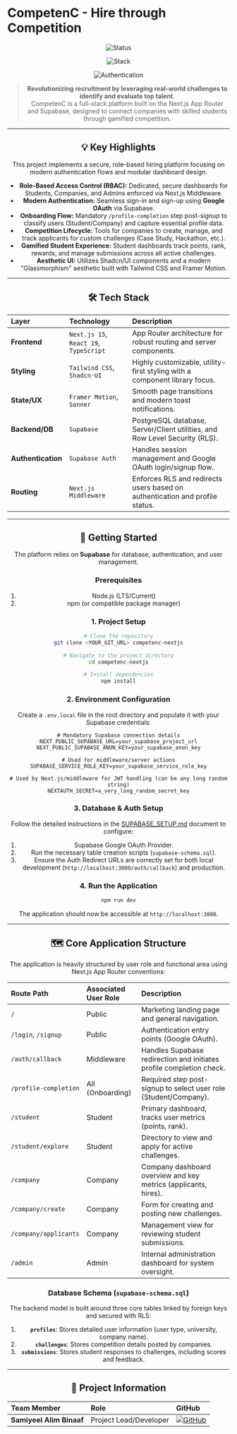 # CompetenC - Hire through Competition

<div align="center">

<!-- Status Badge: Standard blue for "Development" -->
![Status](https://img.shields.io/badge/status-Development-blue)
<!-- Stack Badge: Pipe character is URL-encoded as %7C to render correctly, using a deep purple color close to the project's theme. -->
![Stack](https://img.shields.io/badge/stack-Next.js%2015%20%7C%20Supabase-7c3aed)
<!-- Auth Badge: Uses Google's color for "Google OAuth" with the logo -->
![Authentication](https://img.shields.io/badge/authentication-Google_OAuth-4285F4?logo=google)

> **Revolutionizing recruitment by leveraging real-world challenges to identify and evaluate top talent.**  
> CompetenC is a full-stack platform built on the Next.js App Router and Supabase, designed to connect companies with skilled students through gamified competition.

---

## 💡 Key Highlights

This project implements a secure, role-based hiring platform focusing on modern authentication flows and modular dashboard design.

- **Role-Based Access Control (RBAC):** Dedicated, secure dashboards for Students, Companies, and Admins enforced via Next.js Middleware.
- **Modern Authentication:** Seamless sign-in and sign-up using **Google OAuth** via Supabase.
- **Onboarding Flow:** Mandatory `/profile-completion` step post-signup to classify users (Student/Company) and capture essential profile data.
- **Competition Lifecycle:** Tools for companies to create, manage, and track applicants for custom challenges (Case Study, Hackathon, etc.).
- **Gamified Student Experience:** Student dashboards track points, rank, rewards, and manage submissions across all active challenges.
- **Aesthetic UI:** Utilizes Shadcn/UI components and a modern "Glassmorphism" aesthetic built with Tailwind CSS and Framer Motion.

---

## 🛠️ Tech Stack

| Layer | Technology | Description |
| :--- | :--- | :--- |
| **Frontend** | `Next.js 15`, `React 19`, `TypeScript` | App Router architecture for robust routing and server components. |
| **Styling** | `Tailwind CSS`, `Shadcn-UI` | Highly customizable, utility-first styling with a component library focus. |
| **State/UX** | `Framer Motion`, `Sonner` | Smooth page transitions and modern toast notifications. |
| **Backend/DB** | `Supabase` | PostgreSQL database, Server/Client utilities, and Row Level Security (RLS). |
| **Authentication** | `Supabase Auth` | Handles session management and Google OAuth login/signup flow. |
| **Routing** | `Next.js Middleware` | Enforces RLS and redirects users based on authentication and profile status. |

---

## 🚀 Getting Started

The platform relies on **Supabase** for database, authentication, and user management.

### Prerequisites

1.  Node.js (LTS/Current)
2.  npm (or compatible package manager)

### 1. Project Setup

```sh
# Clone the repository
git clone <YOUR_GIT_URL> competenc-nextjs

# Navigate to the project directory
cd competenc-nextjs

# Install dependencies
npm install
```

### 2. Environment Configuration

Create a `.env.local` file in the root directory and populate it with your Supabase credentials:

```env
# Mandatory Supabase connection details
NEXT_PUBLIC_SUPABASE_URL=your_supabase_project_url
NEXT_PUBLIC_SUPABASE_ANON_KEY=your_supabase_anon_key

# Used for middleware/server actions
SUPABASE_SERVICE_ROLE_KEY=your_supabase_service_role_key

# Used by Next.js/middleware for JWT handling (can be any long random string)
NEXTAUTH_SECRET=a_very_long_random_secret_key
```

### 3. Database & Auth Setup

Follow the detailed instructions in the [SUPABASE_SETUP.md](./SUPABASE_SETUP.md) document to configure:
1.  Supabase Google OAuth Provider.
2.  Run the necessary table creation scripts (`supabase-schema.sql`).
3.  Ensure the Auth Redirect URLs are correctly set for both local development (`http://localhost:3000/auth/callback`) and production.

### 4. Run the Application

```sh
npm run dev
```
The application should now be accessible at `http://localhost:3000`.

---

## 🗺️ Core Application Structure

The application is heavily structured by user role and functional area using Next.js App Router conventions:

| Route Path | Associated User Role | Description |
| :--- | :--- | :--- |
| `/` | Public | Marketing landing page and general navigation. |
| `/login`, `/signup` | Public | Authentication entry points (Google OAuth). |
| `/auth/callback` | Middleware | Handles Supabase redirection and initiates profile completion check. |
| `/profile-completion` | All (Onboarding) | Required step post-signup to select user role (Student/Company). |
| `/student` | Student | Primary dashboard, tracks user metrics (points, rank). |
| `/student/explore` | Student | Directory to view and apply for active challenges. |
| `/company` | Company | Company dashboard overview and key metrics (applicants, hires). |
| `/company/create` | Company | Form for creating and posting new challenges. |
| `/company/applicants` | Company | Management view for reviewing student submissions. |
| `/admin` | Admin | Internal administration dashboard for system oversight. |

### Database Schema (`supabase-schema.sql`)

The backend model is built around three core tables linked by foreign keys and secured with RLS:

1.  **`profiles`**: Stores detailed user information (user type, university, company name).
2.  **`challenges`**: Stores competition details posted by companies.
3.  **`submissions`**: Stores student responses to challenges, including scores and feedback.

---

## 👤 Project Information

| Team Member | Role | GitHub |
| :--- | :--- | :--- |
| **Samiyeel Alim Binaaf** | Project Lead/Developer | [![GitHub](https://img.shields.io/badge/-Pronaaf2k-181717?style=flat&logo=github&logoColor=white)](https://github.com/Pronaaf2k) |
```
